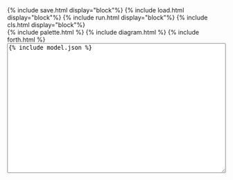 ﻿---
layout: stack
---


<div id="sample">
  <div style="width: 100%; display: flex; justify-content: center; align-items: center;">
    {% include save.html display="block"%}
    {% include load.html display="block"%}
    {% include run.html display="block"%}
    {% include cls.html display="block"%}
  </div>
  <div style="width: 100%; display: flex; justify-content: space-between">
    {% include palette.html %}
    {% include diagram.html %}
    {% include forth.html %}
  </div>
  <textarea id="mySavedModel" style="width:100%;height:300px;display:block;">
{% include model.json %}
  </textarea>
</div>
